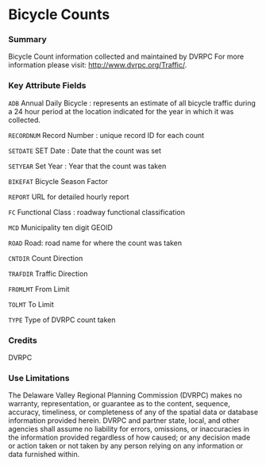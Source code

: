 # Bicycle Counts

### Summary
Bicycle Count information collected and maintained by DVRPC 
For more information please visit: http://www.dvrpc.org/Traffic/.

### Key Attribute Fields
`ADB` Annual Daily Bicycle : represents an estimate of all bicycle traffic during a 24 hour period at the location indicated for the year in which it was collected. 

`RECORDNUM` Record Number : unique record ID for each count

`SETDATE` SET Date : Date that the count was set

`SETYEAR` Set Year : Year that the count was taken

`BIKEFAT` Bicycle Season Factor

`REPORT` URL for detailed hourly report

`FC` Functional Class : roadway functional classification 

`MCD` Municipality ten digit GEOID 

`ROAD` Road: road name for where the count was taken

`CNTDIR` Count Direction

`TRAFDIR` Traffic Direction

`FROMLMT` From Limit 

`TOLMT` To Limit

`TYPE` Type of DVRPC count taken


### Credits
DVRPC

### Use Limitations
The Delaware Valley Regional Planning Commission (DVRPC) makes no warranty, representation, or guarantee as to the content, sequence, accuracy, timeliness, or completeness of any of the spatial data or database information provided herein. DVRPC and partner state, local, and other agencies shall assume no liability for errors, omissions, or inaccuracies in the information provided regardless of how caused; or any decision made or action taken or not taken by any person relying on any information or data furnished within. 


